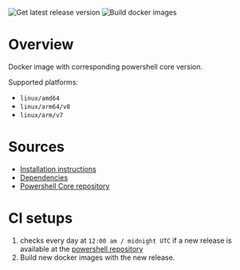 ![Get latest release version](https://github.com/clowa/docker-powershell-core/actions/workflows/get-latest-release.yml/badge.svg)
![Build docker images](https://github.com/clowa/docker-powershell-core/actions/workflows/docker-buildx.yml/badge.svg)

# Overview

Docker image with corresponding powershell core version.

Supported platforms:

- `linux/amd64`
- `linux/arm64/v8`
- `linux/arm/v7`

# Sources

- [Installation instructions](https://docs.microsoft.com/de-de/powershell/scripting/install/installing-powershell-on-linux?view=powershell-7.2#installation---binary-archives)
- [Dependencies](https://docs.microsoft.com/de-de/dotnet/core/install/linux-ubuntu#dependencies)
- [Powershell Core repository](https://github.com/PowerShell/PowerShell)

# CI setups

1. checks every day at `12:00 am / midnight UTC` if a new release is available at the [powershell repository](https://github.com/powershell/powershell)
2. Build new docker images with the new release.
